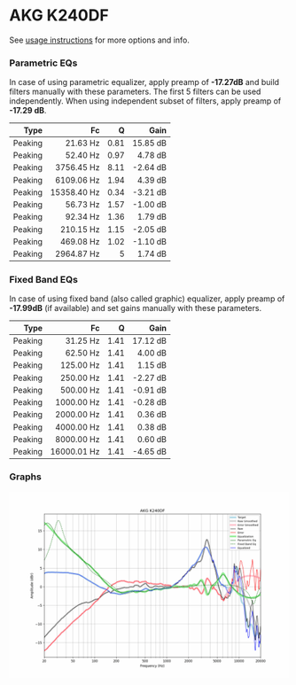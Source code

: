 # AKG K240DF
See [usage instructions](https://github.com/jaakkopasanen/AutoEq#usage) for more options and info.

### Parametric EQs
In case of using parametric equalizer, apply preamp of **-17.27dB** and build filters manually
with these parameters. The first 5 filters can be used independently.
When using independent subset of filters, apply preamp of **-17.29 dB**.

| Type    | Fc          |    Q | Gain     |
|--------:|------------:|-----:|---------:|
| Peaking | 21.63 Hz    | 0.81 | 15.85 dB |
| Peaking | 52.40 Hz    | 0.97 | 4.78 dB  |
| Peaking | 3756.45 Hz  | 8.11 | -2.64 dB |
| Peaking | 6109.06 Hz  | 1.94 | 4.39 dB  |
| Peaking | 15358.40 Hz | 0.34 | -3.21 dB |
| Peaking | 56.73 Hz    | 1.57 | -1.00 dB |
| Peaking | 92.34 Hz    | 1.36 | 1.79 dB  |
| Peaking | 210.15 Hz   | 1.15 | -2.05 dB |
| Peaking | 469.08 Hz   | 1.02 | -1.10 dB |
| Peaking | 2964.87 Hz  | 5    | 1.74 dB  |

### Fixed Band EQs
In case of using fixed band (also called graphic) equalizer, apply preamp of **-17.99dB**
(if available) and set gains manually with these parameters.

| Type    | Fc          |    Q | Gain     |
|--------:|------------:|-----:|---------:|
| Peaking | 31.25 Hz    | 1.41 | 17.12 dB |
| Peaking | 62.50 Hz    | 1.41 | 4.00 dB  |
| Peaking | 125.00 Hz   | 1.41 | 1.15 dB  |
| Peaking | 250.00 Hz   | 1.41 | -2.27 dB |
| Peaking | 500.00 Hz   | 1.41 | -0.91 dB |
| Peaking | 1000.00 Hz  | 1.41 | -0.28 dB |
| Peaking | 2000.00 Hz  | 1.41 | 0.36 dB  |
| Peaking | 4000.00 Hz  | 1.41 | 0.38 dB  |
| Peaking | 8000.00 Hz  | 1.41 | 0.60 dB  |
| Peaking | 16000.01 Hz | 1.41 | -4.65 dB |

### Graphs
![](./AKG%20K240DF.png)